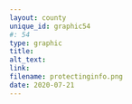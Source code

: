 ```yaml
---
layout: county 
unique_id: graphic54
#: 54
type: graphic
title: 
alt_text: 
link: 
filename: protectinginfo.png
date: 2020-07-21
---
```

